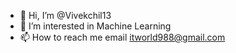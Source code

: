 - 👋 Hi, I’m @Vivekchil13
- 👀 I’m interested in Machine Learning
- 📫 How to reach me email itworld988@gmail.com

<!---
Vivekchil13/Vivekchil13 is a ✨ special ✨ repository because its `README.md` (this file) appears on your GitHub profile.
You can click the Preview link to take a look at your changes.
--->
